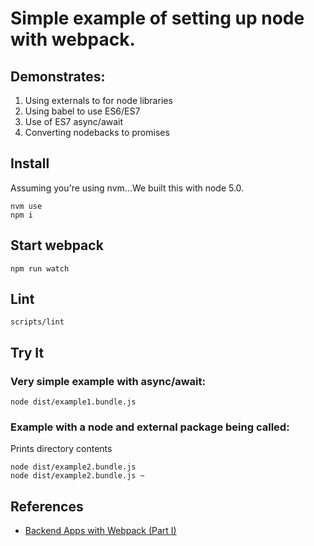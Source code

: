 # Simple example of setting up node with webpack.

## Demonstrates:
1. Using externals to for node libraries
2. Using babel to use ES6/ES7
3. Use of ES7 async/await
4. Converting nodebacks to promises


## Install

Assuming you're using nvm...We built this with node 5.0.

```
nvm use
npm i
```


## Start webpack

```
npm run watch
```


## Lint
```
scripts/lint
```

## Try It

### Very simple example with async/await:
```
node dist/example1.bundle.js
```

### Example with a node and external package being called:
Prints directory contents
```
node dist/example2.bundle.js
node dist/example2.bundle.js ~
```

## References
* [Backend Apps with Webpack (Part I)](http://jlongster.com/Backend-Apps-with-Webpack--Part-I)
